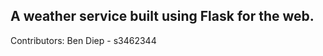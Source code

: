 A weather service built using Flask for the web.
-------------------------------------------------
Contributors:
Ben Diep - s3462344
